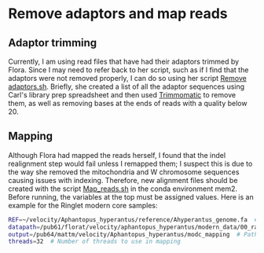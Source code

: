# Remove adaptors and map reads

## Adaptor trimming

Currently, I am using read files that have had their adaptors trimmed by Flora. Since I may need to refer back to her script, such as if I find that the adaptors were not removed properly, 
I can do so using her script [Remove adaptors.sh](scripts/Remove_adaptors.sh). Briefly, she created a list of all the adaptor sequences using Carl's library prep spreadsheet and then used
[Trimmomatic](https://github.com/usadellab/Trimmomatic) to remove them, as well as removing bases at the ends of reads with a quality below 20.

## Mapping

Although Flora had mapped the reads herself, I found that the indel realignment step would fail unless I remapped them; I suspect this is due to the way she removed the mitochondria and 
W chromosome sequences causing issues with indexing. Therefore, new alignment files should be created with the script [Map_reads.sh](scripts/Map_reads.sh) in the conda environment mem2. 
Before running, the variables at the top must be assigned values. Here is an example for the Ringlet modern core samples:
```bash
REF=~/velocity/Aphantopus_hyperantus/reference/Ahyperantus_genome.fa  # Path to reference genome
datapath=/pub61/florat/velocity/aphantopus_hyperantus/modern_data/00_raw_reads_modc/Samples  # Path to trimmed reads
output=/pub64/mattm/velocity/Aphantopus_hyperantus/modc_mapping  # Path to output directory
threads=32  # Number of threads to use in mapping
```
